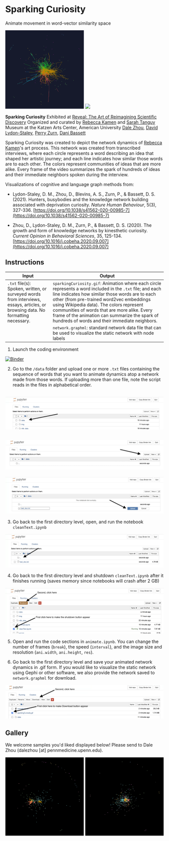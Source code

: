 # Sparking Curiosity
Animate movement in word-vector similarity space

<img src="img/repo_pic1.gif" width="250"/> <img src="img/repo_pic2.gif" width="250"/> 

**Sparking Curiosity**
Exhibited at [Reveal: The Art of Reimagining Scientific Discovery](https://www.american.edu/cas/museum/2021/reveal-scientific-discovery-kamen.cfm)
Organized and curated by [Rebecca Kamen](https://rebeccakamen.com/) and [Sarah Tanguy](https://sarahtanguy.com/)
Museum at the Katzen Arts Center, American University
[Dale Zhou](dalezhou.com), [David Lydon-Staley](https://www.asc.upenn.edu/people/faculty/david-lydon-staley-phd), [Perry Zurn](perryzurn.com), [Dani Bassett](https://complexsystemsupenn.com/personal)

Sparking Curiosity was created to depict the network dynamics of [Rebecca Kamen](https://rebeccakamen.com/)'s art process. This network was created from transcribed interviews, where each circle represents a word describing an idea that shaped her artistic journey; and each line indicates how similar those words are to each other. The colors represent communities of ideas that are more alike. Every frame of the video summarizes the spark of hundreds of ideas and their immediate neighbors spoken during the interview. 

Visualizations of cognitive and language graph methods from:
 * Lydon-Staley, D. M., Zhou, D., Blevins, A. S., Zurn, P., & Bassett, D. S. (2021). Hunters, busybodies and the knowledge network building associated with deprivation curiosity. *Nature Human Behaviour*, 5(3), 327-336. [https://doi.org/10.1038/s41562-020-00985-7](https://doi.org/10.1038/s41562-020-00985-7)

 * Zhou, D., Lydon-Staley, D. M., Zurn, P., & Bassett, D. S. (2020). The growth and form of knowledge networks by kinesthetic curiosity. *Current Opinion in Behavioral Sciences*, 35, 125-134. [https://doi.org/10.1016/j.cobeha.2020.09.007](https://doi.org/10.1016/j.cobeha.2020.09.007)

## Instructions

| Input                 | Output                                                                                                                        |
|-----------------------|-------------------------------------------------------------------------------------------------------------------------------|
| `.txt` file(s): Spoken, written, or surveyed words from interviews, essays, articles, or browsing data. No formatting necessary. | `sparkingCuriosity.gif`: Animation where each circle represents a word included in the `.txt` file; and each line indicates how similar those words are to each other (from pre-trained word2vec embeddings using Wikipedia data). The colors represent communities of words that are more alike. Every frame of the animation can summarize the spark of hundreds of words and their immediate neighbors.  |
| | `network.graphml`: standard network data file that can be used to visualize the static network with node labels |

1. Launch the coding environment 

[![Binder](https://mybinder.org/badge_logo.svg)](https://mybinder.org/v2/gh/dalejn/sparkingCuriosity/HEAD?urlpath=/tree/)

2. Go to the `/data` folder and upload one or more `.txt` files containing the sequence of words that you want to animate dynamics atop a network made from those words. If uploading more than one file, note the script reads in the files in alphabetical order.

![data GUI](img/dataGUI.png)
---
![upload GUI](img/uploadGUI.png)
---
![confirm GUI](img/confirmUploadGUI.png)

3. Go back to the first directory level, open, and run the notebook `cleanText.ipynb`

![back GUI](img/backToMainGUI.png)

4. Go back to the first directory level and shutdown `cleanText.ipynb` after it finishes running (saves memory since notebooks will crash after 2 GB)

![shutdown GUI](img/clickToShutdownGUI.png)

5. Open and run the code sections in `animate.ipynb`. You can change the number of frames (`break`), the speed (`interval`), and the image size and resolution (`ani.width`, `ani.height`, `res`).

6. Go back to the first directory level and save your animated network dynamics in .gif form. If you would like to visualize the static network using Gephi or other software, we also provide the network saved to `network.graphml` for download.

![download GUI](img/downloadGUI.png)

## Gallery

We welcome samples you'd liked displayed below! Please send to Dale Zhou (dalezhou [at] pennmedicine.upenn.edu).

<img src="img/gallery/sparkingCuriosityTandy.gif" width="250"/> <img src="img/gallery/sparkingCuriosityZhang.gif" width="250"/> 